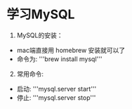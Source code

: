 # 学习MySQL
1. MySQL的安装：
- mac端直接用 homebrew 安装就可以了
- 命令为: '''brew install mysql'''
2. 常用命令:
- 启动: '''mysql.server start''' 
- 停止: '''mysql.server stop'''
